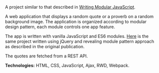 A project similar to that described in [Writing Modular JavaScript](https://medium.com/@jrschwane/writing-modular-javascript-pt-1-b42a3bd23685).

A web application that displays a random quote or a proverb on a random background image. The application is organized according to modular design pattern, each module controls one app feature.

The app is written with vanilla JavaScript and ES6 modules. [Here](https://github.com/eremina-official/quote-proverb-app) is the same project written using jQuery and revealing module pattern approach as described in the original publication.

The quotes are fetched from a REST API.

**Technologies:** HTML, CSS, JavaScript, Ajax, RWD, Webpack.